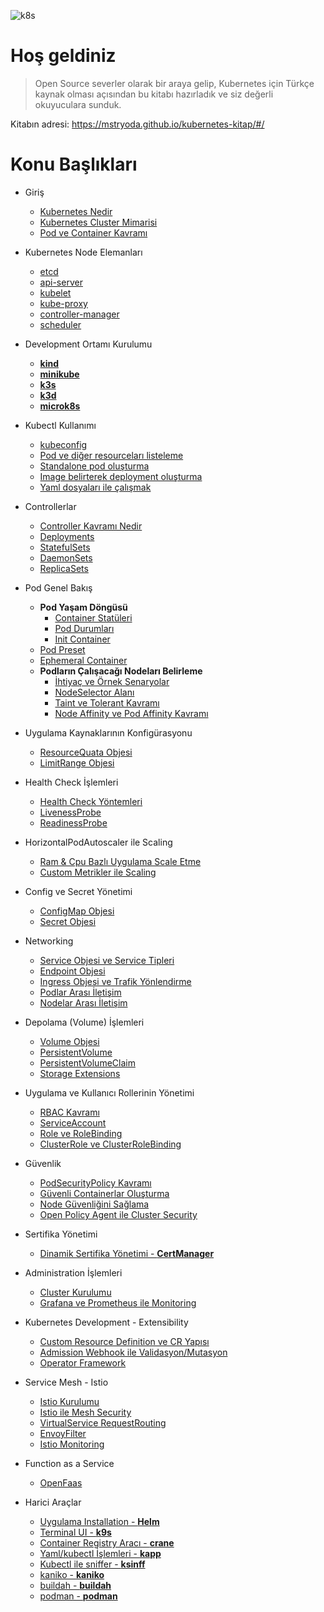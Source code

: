 ![k8s](https://raw.githubusercontent.com/mstrYoda/kubernetes-kitap/master/kubernetes.png)

# Hoş geldiniz

> Open Source severler olarak bir araya gelip, Kubernetes için Türkçe kaynak olması açısından bu kitabı hazırladık ve siz değerli okuyuculara sunduk.

Kitabın adresi: https://mstryoda.github.io/kubernetes-kitap/#/


# Konu Başlıkları

<!-- docs/_sidebar.md -->

* Giriş
    * [Kubernetes Nedir](kubernetes-nedir.md)
    * [Kubernetes Cluster Mimarisi](cluster.md)
    * [Pod ve Container Kavramı](pod-container.md)

* Kubernetes Node Elemanları
    * [etcd](etcd.md)
    * [api-server](api-server.md)
    * [kubelet](kubelet.md)
    * [kube-proxy](kube-proxy.md)
    * [controller-manager](controller-manager.md)
    * [scheduler](scheduler.md)

* Development Ortamı Kurulumu
    * [**kind**](kind.md)
    * [**minikube**](minikube.md)
    * [**k3s**](k3s.md)
    * [**k3d**](k3d.md)
    * [**microk8s**](microk8s.md)

* Kubectl Kullanımı
    * [kubeconfig](kubeconfig.md)
    * [Pod ve diğer resourceları listeleme](pod-listeleme.md)
    * [Standalone pod oluşturma](standalone-pod.md)
    * [Image belirterek deployment oluşturma](image-ile-deployment-olusturma.md)
    * [Yaml dosyaları ile çalışmak](yaml-dosyalari.md)

* Controllerlar
    * [Controller Kavramı Nedir](controller.md)
    * [Deployments](deployments.md)
    * [StatefulSets](statefulsets.md)
    * [DaemonSets](daemonsets.md)
    * [ReplicaSets](replicasets.md)

* Pod Genel Bakış
    * **Pod Yaşam Döngüsü**
        * [Container Statüleri](container-faz.md)
        * [Pod Durumları](pod-durum.md)
        * [Init Container](init-container.md)
    * [Pod Preset](pod-preset.md)
    * [Ephemeral Container](ephemeral-container.md)
    * **Podların Çalışacağı Nodeları Belirleme**
        * [İhtiyaç ve Örnek Senaryolar](bolum-icerigi.md)
        * [NodeSelector Alanı](nodeselector.md)
        * [Taint ve Tolerant Kavramı](taint-toleration.md)
        * [Node Affinity ve Pod Affinity Kavramı](affinity.md)

* Uygulama Kaynaklarının Konfigürasyonu
    * [ResourceQuata Objesi](resourcequata.md)
    * [LimitRange Objesi](limitrange.md)

* Health Check İşlemleri
    * [Health Check Yöntemleri](health-check-yontemleri.md)
    * [LivenessProbe](liveness.md)
    * [ReadinessProbe](readiness.md)

* HorizontalPodAutoscaler ile Scaling
    * [Ram & Cpu Bazlı Uygulama Scale Etme](hpa.md)
    * [Custom Metrikler ile Scaling](hpa.md)

* Config ve Secret Yönetimi
    * [ConfigMap Objesi](configmap.md)
    * [Secret Objesi](secret.md)

* Networking
    * [Service Objesi ve Service Tipleri](service.md)
    * [Endpoint Objesi](endpoint.md)
    * [Ingress Objesi ve Trafik Yönlendirme](ingress.md)
    * [Podlar Arası İletişim](podlar-arasi-iletisim.md)
    * [Nodelar Arası İletişim](nodelar-arasi-iletisim.md)

* Depolama (Volume) İşlemleri
    * [Volume Objesi](volume.md)
    * [PersistentVolume](persistentvolume.md)
    * [PersistentVolumeClaim](persistentvolumeclaim.md)
    * [Storage Extensions](storage-extensions.md)

* Uygulama ve Kullanıcı Rollerinin Yönetimi
    * [RBAC Kavramı](rbac.md)
    * [ServiceAccount](serviceaccount.md)
    * [Role ve RoleBinding](role.md)
    * [ClusterRole ve ClusterRoleBinding](clusterrole.md)

* Güvenlik
    * [PodSecurityPolicy Kavramı](podsecuritypolicy.md)
    * [Güvenli Containerlar Oluşturma](guvenli-container-olusturma.md)
    * [Node Güvenliğini Sağlama](node-guvenligi.md)
    * [Open Policy Agent ile Cluster Security](opa_cluster_security.md)

* Sertifika Yönetimi
    * [Dinamik Sertifika Yönetimi - **CertManager**](certmanager.md)

* Administration İşlemleri
    * [Cluster Kurulumu](kurulum.md)
    * [Grafana ve Prometheus ile Monitoring](monitoring.md)

* Kubernetes Development - Extensibility
    * [Custom Resource Definition ve CR Yapısı](crd-cr.md)
    * [Admission Webhook ile Validasyon/Mutasyon](admissionwebhook.md)
    * [Operator Framework](operator.md)

* Service Mesh - Istio
    * [Istio Kurulumu](istio-kurulum.md)
    * [Istio ile Mesh Security](istio-mesh-security.md)
    * [VirtualService RequestRouting](vs-request-routing.md)
    * [EnvoyFilter](envoy-filter.md)
    * [Istio Monitoring](istio-monitoring.md)

* Function as a Service
    * [OpenFaas](openfaas.md)

* Harici Araçlar
    * [Uygulama Installation - **Helm**](helm.md)
    * [Terminal UI - **k9s**](k9s.md)
    * [Container Registry Aracı - **crane**](crane.md)
    * [Yaml/kubectl İşlemleri - **kapp**](kapp.md)
    * [Kubectl ile sniffer - **ksinff**](ksniff.md)
    * [kaniko - **kaniko**](kaniko.md)
    * [buildah - **buildah**](buildah.md)
    * [podman - **podman**](podman.md)
